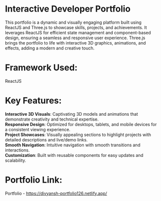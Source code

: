 # Interactive Developer Portfolio
This portfolio is a dynamic and visually engaging platform built using ReactJS and Three.js to showcase skills, projects, and achievements. It leverages ReactJS for efficient state management and component-based design, ensuring a seamless and responsive user experience. Three.js brings the portfolio to life with interactive 3D graphics, animations, and effects, adding a modern and creative touch.

# Framework Used:
ReactJS

# Key Features:
**Interactive 3D Visuals**: Captivating 3D models and animations that demonstrate creativity and technical expertise.<br>
**Responsive Design**: Optimized for desktops, tablets, and mobile devices for a consistent viewing experience.<br>
**Project Showcases**: Visually appealing sections to highlight projects with detailed descriptions and live/demo links.<br>
**Smooth Navigation**: Intuitive navigation with smooth transitions and interactions.<br>
**Customization**: Built with reusable components for easy updates and scalability.<br>

# Portfolio Link:
Portfolio - <a href="https://divyansh-portfolio126.netlify.app/" target=_blank>https://divyansh-portfolio126.netlify.app/</a>
